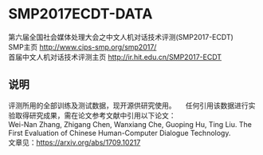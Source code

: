 # SMP2017ECDT-DATA
第六届全国社会媒体处理大会之中文人机对话技术评测(SMP2017-ECDT)  
SMP主页 http://www.cips-smp.org/smp2017/  
首届中文人机对话技术评测主页 http://ir.hit.edu.cn/SMP2017-ECDT  
 
说明     
-----
评测所用的全部训练及测试数据，现开源供研究使用。    
任何引用该数据进行实验取得研究成果，需在论文参考文献中引用以下论文：     
Wei-Nan Zhang, Zhigang Chen, Wanxiang Che, Guoping Hu, Ting Liu. The First Evaluation of Chinese Human-Computer Dialogue Technology.     
文章见：https://arxiv.org/abs/1709.10217 
